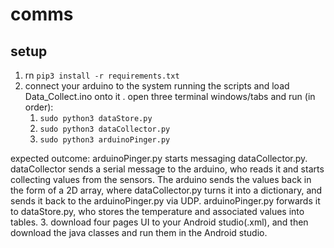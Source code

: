 # comms

## setup
1. rn `pip3 install -r requirements.txt`
2. connect your arduino to the system running the scripts and load Data_Collect.ino onto it
. open three terminal windows/tabs and run (in order):
	1. `sudo python3 dataStore.py`
	2. `sudo python3 dataCollector.py`
	3. `sudo python3 arduinoPinger.py`

expected outcome: arduinoPinger.py starts messaging dataCollector.py. dataCollector sends a serial message to the arduino, who reads it and starts collecting values from the sensors. The arduino sends the values back in the form of a 2D array, where dataCollector.py turns it into a dictionary, and sends it back to the arduinoPinger.py via UDP. arduinoPinger.py forwards it to dataStore.py, who stores the temperature and associated values into tables.
3. download four pages UI to your Android studio(.xml), and then download the java classes and run them in the Android studio. 
